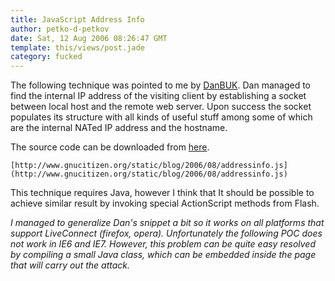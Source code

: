 ```yaml
---
title: JavaScript Address Info
author: petko-d-petkov
date: Sat, 12 Aug 2006 08:26:47 GMT
template: this/views/post.jade
category: fucked
---
```


The following technique was pointed to me by [DanBUK](http://f-box.org/%7Edan/). Dan managed to find the internal IP address of the visiting client by establishing a socket between local host and the remote web server. Upon success the socket populates its structure with all kinds of useful stuff among some of which are the internal NATed IP address and the hostname.

The source code can be downloaded from [here](http://www.gnucitizen.org/static/blog/2006/08/addressinfo.js).

    [http://www.gnucitizen.org/static/blog/2006/08/addressinfo.js](http://www.gnucitizen.org/static/blog/2006/08/addressinfo.js)

This technique requires Java, however I think that It should be possible to achieve similar result by invoking special ActionScript methods from Flash.

_I managed to generalize Dan's snippet a bit so it works on all platforms that support LiveConnect (firefox, opera). Unfortunately the following POC does not work in IE6 and IE7. However, this problem can be quite easy resolved by compiling a small Java class, which can be embedded inside the page that will carry out the attack._
